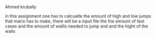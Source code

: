 Ahmed krubally

in this assignment one has to calcualte the amount of high and low jumps that mario has to make, there will be a input file the the amount of test cases and the amount of wallls needed to jump and and the hight of the walls